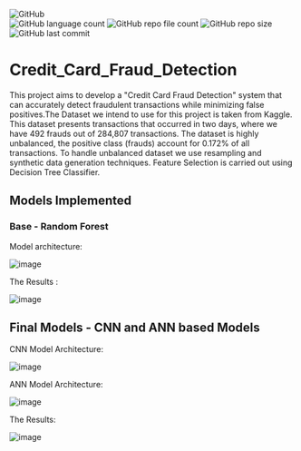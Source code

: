 ![GitHub](https://img.shields.io/github/license/psvkaushik/Credit_Card_Fraud_Detection?color=brightgreen&style=flat) <br/>
![GitHub language count](https://img.shields.io/github/languages/count/psvkaushik/Credit_Card_Fraud_Detection?style=flat) ![GitHub repo file count](https://img.shields.io/github/directory-file-count/psvkaushik/Credit_Card_Fraud_Detection?style=flat) ![GitHub repo size](https://img.shields.io/github/repo-size/psvkaushik/Credit_Card_Fraud_Detection?style=flat) <br/>
![GitHub last commit](https://img.shields.io/github/last-commit/psvkaushik/Credit_Card_Fraud_Detection?style=flat)



# Credit_Card_Fraud_Detection

This project aims to develop a "Credit Card Fraud Detection" system that can accurately detect fraudulent transactions while minimizing false positives.The Dataset we intend to use for this project is taken from Kaggle. This dataset presents transactions that occurred in two days, where we have 492 frauds out of 284,807 transactions. The dataset is highly unbalanced, the positive class (frauds) account for 0.172% of all transactions. To handle unbalanced dataset we use resampling and synthetic data generation techniques. Feature Selection is carried out using Decision Tree Classifier.

## Models Implemented

### Base - Random Forest
Model architecture:

![image](https://github.com/psvkaushik/Credit_Card_Fraud_Detection/assets/86014345/7b07938e-9bf0-496f-b107-ab30c3e65ed1)

The Results : 

![image](https://github.com/psvkaushik/Credit_Card_Fraud_Detection/assets/86014345/dfbfd3d4-bd4e-489d-a164-c68160107759)

## Final Models - CNN and ANN based Models

CNN Model Architecture:

![image](https://github.com/psvkaushik/Credit_Card_Fraud_Detection/assets/86014345/6c4dd87f-8545-4250-9cde-208c71f228fc)

ANN Model Architecture:

![image](https://github.com/psvkaushik/Credit_Card_Fraud_Detection/assets/86014345/4f01a4ca-9a54-4ac7-afab-96c2d7b5cbd2)


The Results:

![image](https://github.com/psvkaushik/Credit_Card_Fraud_Detection/assets/86014345/bfbcd1b7-f80d-4863-8160-ff57e43e4a92)



